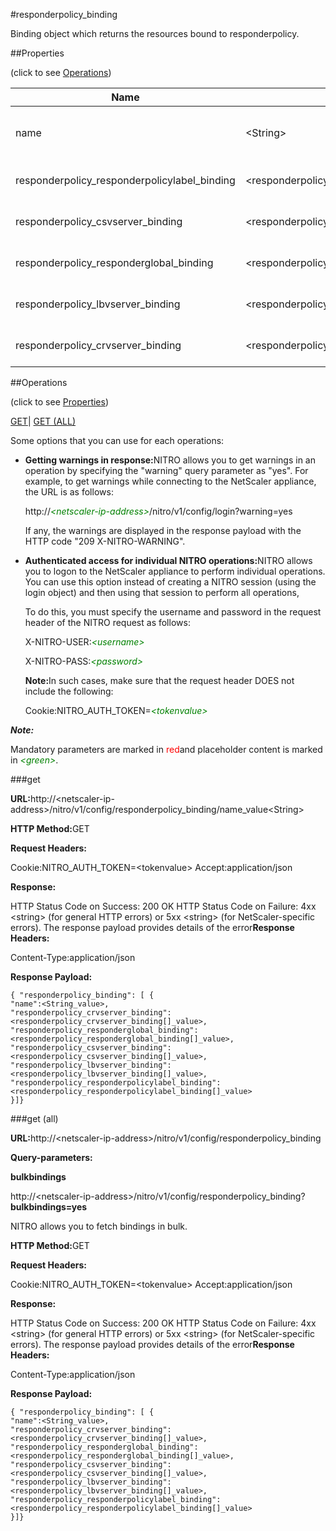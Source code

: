 #responderpolicy_binding

Binding object which returns the resources bound to responderpolicy.


##Properties 
<span>(click to see [Operations](#opera))</span>


<table><thead><tr><th>Name</th><th>Data Type</th><th>Permissions</th><th>Description</th></tr></thead><tbody><tr><td>name</td><td>&lt;String></td><td>Read-write</td><td>Name of the responder policy for which to display settings.</td></tr><tr><td>responderpolicy_responderpolicylabel_binding</td><td>&lt;responderpolicy_responderpolicylabel_binding[]></td><td>Read-only</td><td>responderpolicylabel that can be bound to responderpolicy.</td></tr><tr><td>responderpolicy_csvserver_binding</td><td>&lt;responderpolicy_csvserver_binding[]></td><td>Read-only</td><td>csvserver that can be bound to responderpolicy.</td></tr><tr><td>responderpolicy_responderglobal_binding</td><td>&lt;responderpolicy_responderglobal_binding[]></td><td>Read-only</td><td>responderglobal that can be bound to responderpolicy.</td></tr><tr><td>responderpolicy_lbvserver_binding</td><td>&lt;responderpolicy_lbvserver_binding[]></td><td>Read-only</td><td>lbvserver that can be bound to responderpolicy.</td></tr><tr><td>responderpolicy_crvserver_binding</td><td>&lt;responderpolicy_crvserver_binding[]></td><td>Read-only</td><td>crvserver that can be bound to responderpolicy.</td></tr></tbody></table>
##Operations 
<span>(click to see [Properties](#prope))</span>


[GET]()| [GET (ALL)](#get-)


Some options that you can use for each operations:
<ul><li><p><b>Getting warnings in response:</b>NITRO allows you to get warnings in an operation by specifying the "warning" query parameter as "yes". For example, to get warnings while connecting to the NetScaler appliance, the URL is as follows:</p><p>http://<span style="color:green;font-style:italic;">&lt;netscaler-ip-address&gt;</span>/nitro/v1/config/login?warning=yes</p><p>If any, the warnings are displayed in the response payload with the HTTP code "209 X-NITRO-WARNING".</p></li><li><p><b>Authenticated access for individual NITRO operations:</b>NITRO allows you to logon to the NetScaler appliance to perform individual operations. You can use this option instead of creating a NITRO session (using the login object) and then using that session to perform all operations,</p><p>To do this, you must specify the username and password in the request header of the NITRO request as follows:</p><p>X-NITRO-USER:<span style="color:green;font-style:italic;">&lt;username&gt;</span></p><p>X-NITRO-PASS:<span style="color:green;font-style:italic;">&lt;password&gt;</span></p><p><b>Note:</b>In such cases, make sure that the request header DOES not include the following:</p><p>Cookie:NITRO_AUTH_TOKEN=<span style="color:green;font-style:italic;">&lt;tokenvalue&gt;</span></p></li></ul>



***Note:*** 
Mandatory parameters are marked in <span style="color:#FF0000;">red</span>and placeholder content is marked in <span style="color:green;font-style:italic">&lt;green&gt;</span>.

###get



<b>URL:</b>http://&lt;netscaler-ip-address&gt;/nitro/v1/config/responderpolicy_binding/name_value&lt;String&gt;
<b>HTTP Method:</b>GET
<b>Request Headers:</b>

Cookie:NITRO_AUTH_TOKEN=&lt;tokenvalue&gt;Accept:application/json

<b>Response:</b>
HTTP Status Code on Success: 200 OKHTTP Status Code on Failure: 4xx &lt;string&gt; (for general HTTP errors) or 5xx &lt;string&gt; (for NetScaler-specific errors). The response payload provides details of the error<b>Response Headers:</b>

Content-Type:application/json

<b>Response Payload: </b>```{ "responderpolicy_binding": [ {"name":<String_value>,"responderpolicy_crvserver_binding":<responderpolicy_crvserver_binding[]_value>,"responderpolicy_responderglobal_binding":<responderpolicy_responderglobal_binding[]_value>,"responderpolicy_csvserver_binding":<responderpolicy_csvserver_binding[]_value>,"responderpolicy_lbvserver_binding":<responderpolicy_lbvserver_binding[]_value>,"responderpolicy_responderpolicylabel_binding":<responderpolicy_responderpolicylabel_binding[]_value>}]}```



###get (all)



<b>URL:</b>http://&lt;netscaler-ip-address&gt;/nitro/v1/config/responderpolicy_binding
<b>Query-parameters:</b>
<b>bulkbindings</b>
http://&lt;netscaler-ip-address&gt;/nitro/v1/config/responderpolicy_binding?<b>bulkbindings=yes</b>
NITRO allows you to fetch bindings in bulk.



<b>HTTP Method:</b>GET
<b>Request Headers:</b>

Cookie:NITRO_AUTH_TOKEN=&lt;tokenvalue&gt;Accept:application/json

<b>Response:</b>
HTTP Status Code on Success: 200 OKHTTP Status Code on Failure: 4xx &lt;string&gt; (for general HTTP errors) or 5xx &lt;string&gt; (for NetScaler-specific errors). The response payload provides details of the error<b>Response Headers:</b>

Content-Type:application/json

<b>Response Payload: </b>```{ "responderpolicy_binding": [ {"name":<String_value>,"responderpolicy_crvserver_binding":<responderpolicy_crvserver_binding[]_value>,"responderpolicy_responderglobal_binding":<responderpolicy_responderglobal_binding[]_value>,"responderpolicy_csvserver_binding":<responderpolicy_csvserver_binding[]_value>,"responderpolicy_lbvserver_binding":<responderpolicy_lbvserver_binding[]_value>,"responderpolicy_responderpolicylabel_binding":<responderpolicy_responderpolicylabel_binding[]_value>}]}```



